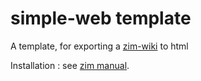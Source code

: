 # simple-web template

A template, for exporting a [zim-wiki](http://zim-wiki.org/) to html

Installation : see [zim manual](http://zim-wiki.org/manual/Help/Templates.html).

